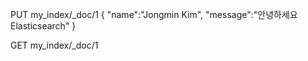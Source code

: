 PUT my_index/\_doc/1
{
"name":"Jongmin Kim",
"message":"안녕하세요 Elasticsearch"
}

GET my_index/\_doc/1
